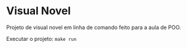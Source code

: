# Visual Novel

Projeto de visual novel em linha de comando feito para a aula de POO.

Executar o projeto: `make run`
